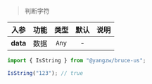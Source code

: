 > 判断字符

入参|功能|类型|默认|说明
:-:|:-:|:-:|:-:|-
**data**|数据|`Any`|-

```js
import { IsString } from "@yangzw/bruce-us";

IsString("123"); // true
```